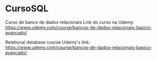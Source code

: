 # CursoSQL
Curso de banco de dados relacionais
Link do curso na Udemy: https://www.udemy.com/course/bancos-de-dados-relacionais-basico-avancado/

Relational database course
Udemy's link: https://www.udemy.com/course/bancos-de-dados-relacionais-basico-avancado/

